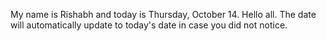 My name is Rishabh and today is Thursday, October 14. Hello all. The date will automatically update to today's date in case you did not notice.

